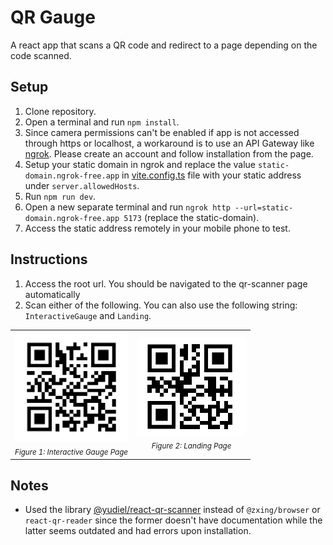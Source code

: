 # QR Gauge

A react app that scans a QR code and redirect to a page depending on the code scanned.

## Setup

1. Clone repository.
2. Open a terminal and run `npm install`.
3. Since camera permissions can't be enabled if app is not accessed through https or localhost, a workaround is to use an API Gateway like [ngrok](https://dashboard.ngrok.com). Please create an account and follow installation from the page.
4. Setup your static domain in ngrok and replace the value `static-domain.ngrok-free.app` in [vite.config.ts](vite.config.ts) file with your static address under `server.allowedHosts`.
5. Run `npm run dev`.
6. Open a new separate terminal and run `ngrok http --url=static-domain.ngrok-free.app 5173` (replace the static-domain).
7. Access the static address remotely in your mobile phone to test.

## Instructions

1. Access the root url. You should be navigated to the qr-scanner page automatically
2. Scan either of the following. You can also use the following string: `InteractiveGauge` and `Landing`.

<table align="center">
  <tr>
    <td align="center">
      <img src="./docs/images/qr_interactive_gauge.png" width="100%"/><br>
      <sub><em>Figure 1: Interactive Gauge Page</em></sub>
    </td>
    <td align="center">
      <img src="./docs/images/qr_landing.png" width="100%"/><br>
      <sub><em>Figure 2: Landing Page</em></sub>
    </td>
  </tr>
</table>

## Notes

- Used the library [@yudiel/react-qr-scanner](https://www.npmjs.com/package/@yudiel/react-qr-scanner) instead of `@zxing/browser` or `react-qr-reader` since the former doesn't have documentation while the latter seems outdated and had errors upon installation.
